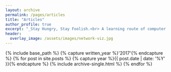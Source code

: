 ```yaml
---
layout: archive
permalink: /pages/articles
title: "Articles"
author_profile: true
excerpt: "_Stay Hungry, Stay Foolish.<br> A learning route of computer vision and machine learning._"
header:
  overlay_image: /assets/images/network-viz.jpg
---
```


{% include base_path %}
{% capture written_year %}'2017'{% endcapture %}
{% for post in site.posts %}
  {% capture year %}{{ post.date | date: '%Y' }}{% endcapture %}
  {% include archive-single.html %}
{% endfor %}
